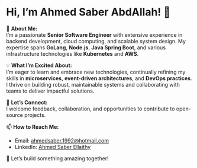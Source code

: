 # Hi, I’m Ahmed Saber AbdAllah! 👋  

🌟 **About Me:**  
I’m a passionate **Senior Software Engineer** with extensive experience in backend development, cloud computing, and scalable system design. My expertise spans **GoLang**, **Node.js**, **Java Spring Boot**, and various infrastructure technologies like **Kubernetes** and **AWS**.  

💡 **What I’m Excited About:**  
I’m eager to learn and embrace new technologies, continually refining my skills in **microservices**, **event-driven architectures**, and **DevOps practices**. I thrive on building robust, maintainable systems and collaborating with teams to deliver impactful solutions.

🤝 **Let’s Connect:**  
I welcome feedback, collaboration, and opportunities to contribute to open-source projects.  

📫 **How to Reach Me:**  
- Email: [ahmedsaber.1992@hotmail.com](mailto:ahmedsaber.1992@hotmail.com)  
- LinkedIn: [Ahmed Saber Ellaithy](https://www.linkedin.com/in/ahmed-saber-ellaithy/)  

🚀 Let’s build something amazing together!

<!---
ahmedsaberellaithy/ahmedsaberellaithy is a ✨ special ✨ repository because its `README.md` (this file) appears on your GitHub profile.
You can click the Preview link to take a look at your changes.
--->
